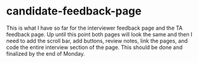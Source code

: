 # candidate-feedback-page

This is what I have so far for the interviewer feedback page and the TA feedback page. Up until this point both pages will look the same and then I need to add the scroll bar, add buttons, review notes, link the pages, and code the entire interview section of the page. This should be done and finalized by the end of Monday. 
